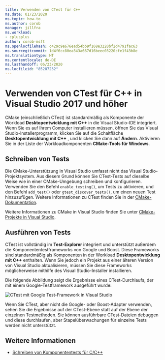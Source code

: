 ```yaml
---
title: Verwenden von CTest für C++
ms.date: 01/23/2020
ms.topic: how-to
ms.author: corob
manager: jillfra
ms.workload:
- cplusplus
author: corob-msft
ms.openlocfilehash: c429c9e676ead54bb9f168e3220bf2d4791fac63
ms.sourcegitcommit: 1d4f6cc80ea343a667d16beec03220cfe1f43b8e
ms.translationtype: HT
ms.contentlocale: de-DE
ms.lasthandoff: 06/23/2020
ms.locfileid: "85287232"
---
```

# <a name="how-to-use-ctest-for-c-in-visual-studio-2017-and-later"></a>Verwenden von CTest für C++ in Visual Studio 2017 und höher

CMake (einschließlich CTest) ist standardmäßig als Komponente der Workload **Desktopentwicklung mit C++** in die Visual Studio-IDE integriert. Wenn Sie es auf Ihrem Computer installieren müssen, öffnen Sie das Visual Studio-Installerprogramm, klicken Sie auf die Schaltfläche **Desktopentwicklung mit C++** , und klicken Sie dann auf **Ändern**. Aktivieren Sie in der Liste der Workloadkomponenten **CMake-Tools für Windows**.

## <a name="to-write-tests"></a>Schreiben von Tests

Die CMake-Unterstützung in Visual Studio umfasst nicht das Visual Studio-Projektsystem. Aus diesem Grund können Sie CTest-Tests auf dieselbe Weise wie in einer CMake-Umgebung schreiben und konfigurieren. Verwenden Sie den Befehl `enable_testing()`, um Tests zu aktivieren, und den Befehl `add_test()` oder `gtest_discover_tests()`, um einen neuen Test hinzuzufügen. Weitere Informationen zu CTest finden Sie in der [CMake-Dokumentation](https://gitlab.kitware.com/cmake/community/wikis/doc/ctest/Testing-With-CTest). 

Weitere Informationen zu CMake in Visual Studio finden Sie unter [CMake-Projekte in Visual Studio](/cpp/build/cmake-projects-in-visual-studio).

## <a name="to-run-tests"></a>Ausführen von Tests

CTest ist vollständig im **Test-Explorer** integriert und unterstützt außerdem die Komponententestframeworks von Google und Boost. Diese Frameworks sind standardmäßig als Komponenten in der Workload **Desktopentwicklung mit C++** enthalten. Wenn Sie jedoch ein Projekt aus einer älteren Version von Visual Studio aktualisieren, müssen Sie diese Frameworks möglicherweise mithilfe des Visual Studio-Installer installieren.

Die folgende Abbildung zeigt die Ergebnisse eines CTest-Durchlaufs, der mit einem Google-Testframework ausgeführt wurde:

![CTest mit Google Test-Framework in Visual Studio](media/ctest-test-explorer.png)

Wenn Sie CTest, aber nicht die Google- oder Boost-Adapter verwenden, sehen Sie die Ergebnisse auf der CTest-Ebene statt auf der Ebene der einzelnen Testmethoden. Sie können ausführbare CTest-Dateien debuggen und diese durchlaufen, aber Stapelüberwachungen für einzelne Tests werden nicht unterstützt.

## <a name="see-also"></a>Weitere Informationen

- [Schreiben von Komponententests für C/C++](writing-unit-tests-for-c-cpp.md)
